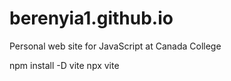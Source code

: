 # berenyia1.github.io
Personal web site for JavaScript at Canada College

npm install -D vite
npx vite
